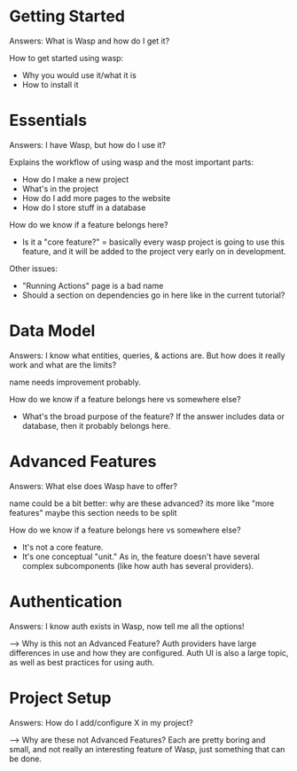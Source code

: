 # Getting Started

Answers: What is Wasp and how do I get it?

How to get started using wasp:
- Why you would use it/what it is
- How to install it


# Essentials

Answers: I have Wasp, but how do I use it?

Explains the workflow of using wasp and the most important parts:
- How do I make a new project
- What's in the project
- How do I add more pages to the website
- How do I store stuff in a database

How do we know if a feature belongs here?
- Is it a "core feature?" = basically every wasp project is going to use this
  feature, and it will be added to the project very early on in development.

Other issues:
- "Running Actions" page is a bad name
- Should a section on dependencies go in here like in the current tutorial?


# Data Model

Answers: I know what entities, queries, & actions are. But how does it really
         work and what are the limits?

name needs improvement probably.

How do we know if a feature belongs here vs somewhere else?
- What's the broad purpose of the feature? If the answer includes data or database,
  then it probably belongs here.

# Advanced Features

Answers: What else does Wasp have to offer?

name could be a bit better: why are these advanced? its more like "more features"
maybe this section needs to be split

How do we know if a feature belongs here vs somewhere else?
- It's not a core feature.
- It's one conceptual "unit." As in, the feature doesn't have several complex
  subcomponents (like how auth has several providers).


# Authentication

Answers: I know auth exists in Wasp, now tell me all the options!

--> Why is this not an Advanced Feature? Auth providers have large differences
    in use and how they are configured. Auth UI is also a large topic, as well
	  as best practices for using auth.


# Project Setup

Answers: How do I add/configure X in my project?

--> Why are these not Advanced Features? Each are pretty boring and small, and
    not really an interesting feature of Wasp, just something that can be done.
